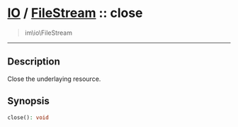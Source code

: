 # [IO](IO.md) / [FileStream](IO-FileStream.md) :: close
 > im\io\FileStream
____

## Description
Close the underlaying resource.

## Synopsis
```php
close(): void
```
